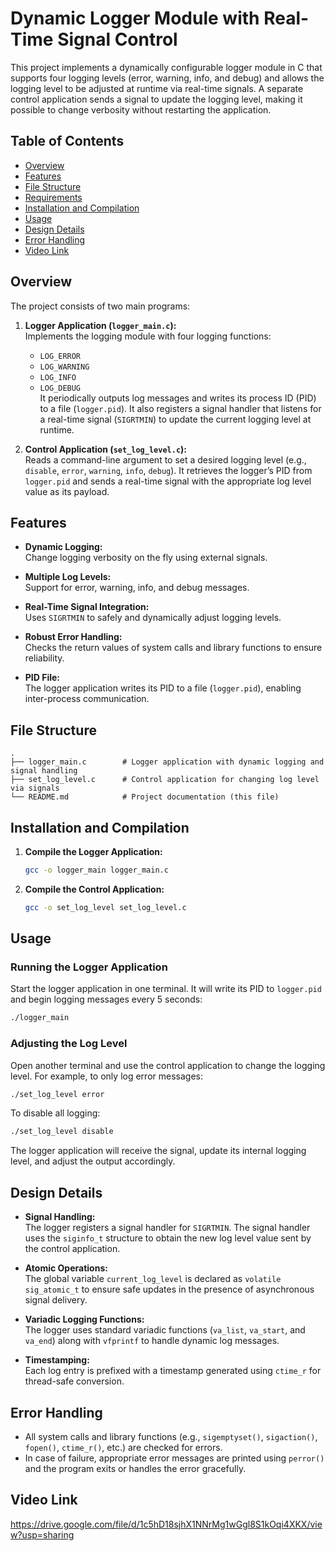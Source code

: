 
# Dynamic Logger Module with Real-Time Signal Control

This project implements a dynamically configurable logger module in C that supports four logging levels (error, warning, info, and debug) and allows the logging level to be adjusted at runtime via real-time signals. A separate control application sends a signal to update the logging level, making it possible to change verbosity without restarting the application.

## Table of Contents

- [Overview](#overview)
- [Features](#features)
- [File Structure](#file-structure)
- [Requirements](#requirements)
- [Installation and Compilation](#installation-and-compilation)
- [Usage](#usage)
- [Design Details](#design-details)
- [Error Handling](#error-handling)
- [Video Link](#Video-Link)

## Overview

The project consists of two main programs:

1. **Logger Application (`logger_main.c`):**  
   Implements the logging module with four logging functions:
   - `LOG_ERROR`
   - `LOG_WARNING`
   - `LOG_INFO`
   - `LOG_DEBUG`  
   It periodically outputs log messages and writes its process ID (PID) to a file (`logger.pid`). It also registers a signal handler that listens for a real-time signal (`SIGRTMIN`) to update the current logging level at runtime.

2. **Control Application (`set_log_level.c`):**  
   Reads a command-line argument to set a desired logging level (e.g., `disable`, `error`, `warning`, `info`, `debug`). It retrieves the logger’s PID from `logger.pid` and sends a real-time signal with the appropriate log level value as its payload.

## Features

- **Dynamic Logging:**  
  Change logging verbosity on the fly using external signals.
  
- **Multiple Log Levels:**  
  Support for error, warning, info, and debug messages.

- **Real-Time Signal Integration:**  
  Uses `SIGRTMIN` to safely and dynamically adjust logging levels.

- **Robust Error Handling:**  
  Checks the return values of system calls and library functions to ensure reliability.

- **PID File:**  
  The logger application writes its PID to a file (`logger.pid`), enabling inter-process communication.

## File Structure

```
.
├── logger_main.c        # Logger application with dynamic logging and signal handling
├── set_log_level.c      # Control application for changing log level via signals
└── README.md            # Project documentation (this file)
```


## Installation and Compilation


1. **Compile the Logger Application:**

   ```bash
   gcc -o logger_main logger_main.c
   ```

2. **Compile the Control Application:**

   ```bash
   gcc -o set_log_level set_log_level.c
   ```

## Usage

### Running the Logger Application

Start the logger application in one terminal. It will write its PID to `logger.pid` and begin logging messages every 5 seconds:

```bash
./logger_main
```

### Adjusting the Log Level

Open another terminal and use the control application to change the logging level. For example, to only log error messages:

```bash
./set_log_level error
```

To disable all logging:

```bash
./set_log_level disable
```

The logger application will receive the signal, update its internal logging level, and adjust the output accordingly.

## Design Details

- **Signal Handling:**  
  The logger registers a signal handler for `SIGRTMIN`. The signal handler uses the `siginfo_t` structure to obtain the new log level value sent by the control application.

- **Atomic Operations:**  
  The global variable `current_log_level` is declared as `volatile sig_atomic_t` to ensure safe updates in the presence of asynchronous signal delivery.

- **Variadic Logging Functions:**  
  The logger uses standard variadic functions (`va_list`, `va_start`, and `va_end`) along with `vfprintf` to handle dynamic log messages.

- **Timestamping:**  
  Each log entry is prefixed with a timestamp generated using `ctime_r` for thread-safe conversion.

## Error Handling

- All system calls and library functions (e.g., `sigemptyset()`, `sigaction()`, `fopen()`, `ctime_r()`, etc.) are checked for errors.  
- In case of failure, appropriate error messages are printed using `perror()` and the program exits or handles the error gracefully.


## Video Link
https://drive.google.com/file/d/1c5hD18sjhX1NNrMg1wGgl8S1kOqi4XKX/view?usp=sharing
